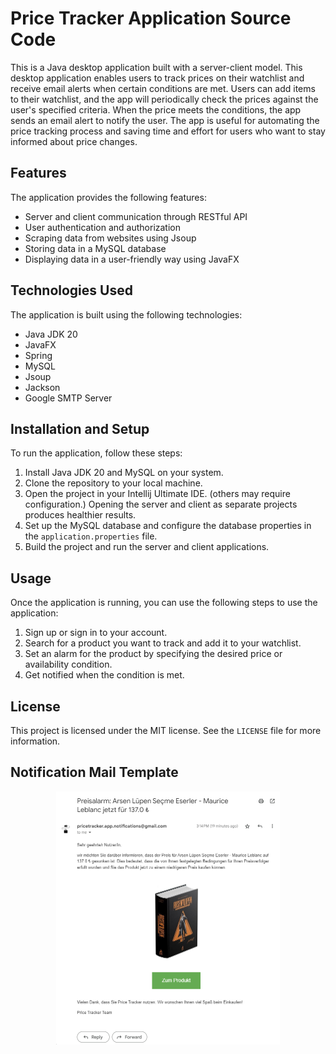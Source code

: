 # Price Tracker Application Source Code

This is a Java desktop application built with a server-client model. This desktop application enables users to track prices on their watchlist and receive email alerts when certain conditions are met. Users can add items to their watchlist, and the app will periodically check the prices against the user's specified criteria. When the price meets the conditions, the app sends an email alert to notify the user. The app is useful for automating the price tracking process and saving time and effort for users who want to stay informed about price changes.

## Features

The application provides the following features:

- Server and client communication through RESTful API
- User authentication and authorization
- Scraping data from websites using Jsoup
- Storing data in a MySQL database
- Displaying data in a user-friendly way using JavaFX

## Technologies Used

The application is built using the following technologies:

- Java JDK 20
- JavaFX
- Spring
- MySQL
- Jsoup
- Jackson
- Google SMTP Server

## Installation and Setup

To run the application, follow these steps:

1. Install Java JDK 20 and MySQL on your system.
2. Clone the repository to your local machine.
3. Open the project in your Intellij Ultimate IDE. (others may require configuration.) Opening the server and client as separate projects produces healthier results.
4. Set up the MySQL database and configure the database properties in the `application.properties` file.
5. Build the project and run the server and client applications.

## Usage

Once the application is running, you can use the following steps to use the application:

1. Sign up or sign in to your account.
2. Search for a product you want to track and add it to your watchlist.
3. Set an alarm for the product by specifying the desired price or availability condition.
4. Get notified when the condition is met.

## License

This project is licensed under the MIT license. See the `LICENSE` file for more information.

## Notification Mail Template

<p align="center">
  <img src="https://raw.githubusercontent.com/Gruppe1-Fulya/price_tracker/main/server/src/main/resources/static/mail_template.png" alt="E-mail template" width="358" height="405">
</p>
